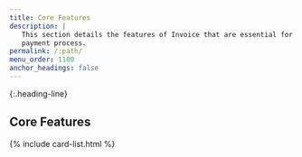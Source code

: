 ```yaml
---
title: Core Features
description: |
   This section details the features of Invoice that are essential for the
   payment process.
permalink: /:path/
menu_order: 1100
anchor_headings: false
---
```


{:.heading-line}
## Core Features

{% include card-list.html %}
